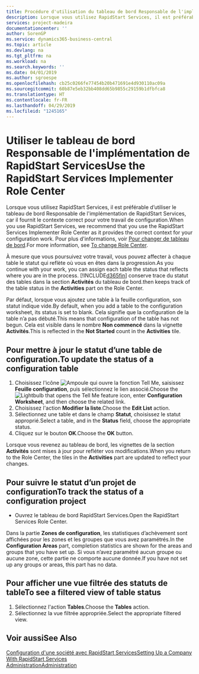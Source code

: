 ```yaml
---
title: Procédure d'utilisation du tableau de bord Responsable de l'implémentation de RapidStart Services | Microsoft Docs
description: Lorsque vous utilisez RapidStart Services, il est préférable de suivre votre travail et d’utiliser le tableau de bord Responsable de l'implémentation de RapidStart Services, car il fournit le contexte correct pour votre travail de configuration.
services: project-madeira
documentationcenter: ''
author: SorenGP
ms.service: dynamics365-business-central
ms.topic: article
ms.devlang: na
ms.tgt_pltfrm: na
ms.workload: na
ms.search.keywords: ''
ms.date: 04/01/2019
ms.author: sgroespe
ms.openlocfilehash: cb25c0266fe77454b20b471691e4d930110ac09a
ms.sourcegitcommit: 60b87e5eb32bb408dd65b9855c29159b1dfbfca8
ms.translationtype: HT
ms.contentlocale: fr-FR
ms.lasthandoff: 04/29/2019
ms.locfileid: "1245165"
---
```

# <a name="use-the-rapidstart-services-implementer-role-center"></a><span data-ttu-id="44399-103">Utiliser le tableau de bord Responsable de l'implémentation de RapidStart Services</span><span class="sxs-lookup"><span data-stu-id="44399-103">Use the RapidStart Services Implementer Role Center</span></span>
<span data-ttu-id="44399-104">Lorsque vous utilisez RapidStart Services, il est préférable d’utiliser le tableau de bord Responsable de l'implémentation de RapidStart Services, car il fournit le contexte correct pour votre travail de configuration.</span><span class="sxs-lookup"><span data-stu-id="44399-104">When you use RapidStart Services, we recommend that you use the RapidStart Services Implementer Role Center as it provides the correct context for your configuration work.</span></span> <span data-ttu-id="44399-105">Pour plus d'informations, voir [Pour changer de tableau de bord](ui-change-basic-settings.md#to-change-role-center).</span><span class="sxs-lookup"><span data-stu-id="44399-105">For more information, see [To change Role Center](ui-change-basic-settings.md#to-change-role-center).</span></span>

<span data-ttu-id="44399-106">À mesure que vous poursuivez votre travail, vous pouvez affecter à chaque table le statut qui reflète où vous en êtes dans la progression.</span><span class="sxs-lookup"><span data-stu-id="44399-106">As you continue with your work, you can assign each table the status that reflects where you are in the process.</span></span> [!INCLUDE[d365fin](includes/d365fin_md.md)] <span data-ttu-id="44399-107">conserve trace du statut des tables dans la section **Activités** du tableau de bord.</span><span class="sxs-lookup"><span data-stu-id="44399-107">then keeps track of the table status in the **Activities** part on the Role Center.</span></span>  

<span data-ttu-id="44399-108">Par défaut, lorsque vous ajoutez une table à la feuille configuration, son statut indique vide.</span><span class="sxs-lookup"><span data-stu-id="44399-108">By default, when you add a table to the configuration worksheet, its status is set to blank.</span></span> <span data-ttu-id="44399-109">Cela signifie que la configuration de la table n’a pas débuté.</span><span class="sxs-lookup"><span data-stu-id="44399-109">This means that configuration of the table has not begun.</span></span> <span data-ttu-id="44399-110">Cela est visible dans le nombre **Non commencé** dans la vignette **Activités**.</span><span class="sxs-lookup"><span data-stu-id="44399-110">This is reflected in the **Not Started** count in the **Activities** tile.</span></span>  

## <a name="to-update-the-status-of-a-configuration-table"></a><span data-ttu-id="44399-111">Pour mettre à jour le statut d’une table de configuration.</span><span class="sxs-lookup"><span data-stu-id="44399-111">To update the status of a configuration table</span></span>  
1.  <span data-ttu-id="44399-112">Choisissez l'icône ![Ampoule qui ouvre la fonction Tell Me](media/ui-search/search_small.png "Dites-moi ce que vous voulez faire"), saisissez **Feuille configuration**, puis sélectionnez le lien associé.</span><span class="sxs-lookup"><span data-stu-id="44399-112">Choose the ![Lightbulb that opens the Tell Me feature](media/ui-search/search_small.png "Tell me what you want to do") icon, enter **Configuration Worksheet**, and then choose the related link.</span></span>  
2.  <span data-ttu-id="44399-113">Choisissez l'action **Modifier la liste**.</span><span class="sxs-lookup"><span data-stu-id="44399-113">Choose the **Edit List** action.</span></span>  
3.  <span data-ttu-id="44399-114">Sélectionnez une table et dans le champ **Statut**, choisissez le statut approprié.</span><span class="sxs-lookup"><span data-stu-id="44399-114">Select a table, and in the **Status** field, choose the appropriate status.</span></span>  
4.  <span data-ttu-id="44399-115">Cliquez sur le bouton **OK**.</span><span class="sxs-lookup"><span data-stu-id="44399-115">Choose the **OK** button.</span></span>  

<span data-ttu-id="44399-116">Lorsque vous revenez au tableau de bord, les vignettes de la section **Activités** sont mises à jour pour refléter vos modifications.</span><span class="sxs-lookup"><span data-stu-id="44399-116">When you return to the Role Center, the tiles in the **Activities** part are updated to reflect your changes.</span></span>  

## <a name="to-track-the-status-of-a-configuration-project"></a><span data-ttu-id="44399-117">Pour suivre le statut d’un projet de configuration</span><span class="sxs-lookup"><span data-stu-id="44399-117">To track the status of a configuration project</span></span>  
- <span data-ttu-id="44399-118">Ouvrez le tableau de bord RapidStart Services.</span><span class="sxs-lookup"><span data-stu-id="44399-118">Open the RapidStart Services Role Center.</span></span>  

<span data-ttu-id="44399-119">Dans la partie **Zones de configuration**, les statistiques d’achèvement sont affichées pour les zones et les groupes que vous avez paramétrés.</span><span class="sxs-lookup"><span data-stu-id="44399-119">In the **Configuration Areas** part, completion statistics are shown for the areas and groups that you have set up.</span></span> <span data-ttu-id="44399-120">Si vous n’avez paramétré aucun groupe ou aucune zone, cette partie ne comporte aucune donnée.</span><span class="sxs-lookup"><span data-stu-id="44399-120">If you have not set up any groups or areas, this part has no data.</span></span>  

## <a name="to-see-a-filtered-view-of-table-status"></a><span data-ttu-id="44399-121">Pour afficher une vue filtrée des statuts de table</span><span class="sxs-lookup"><span data-stu-id="44399-121">To see a filtered view of table status</span></span>  
1. <span data-ttu-id="44399-122">Sélectionnez l'action **Tables**.</span><span class="sxs-lookup"><span data-stu-id="44399-122">Choose the **Tables** action.</span></span>  
2. <span data-ttu-id="44399-123">Sélectionnez la vue filtrée appropriée.</span><span class="sxs-lookup"><span data-stu-id="44399-123">Select the appropriate filtered view.</span></span>  

## <a name="see-also"></a><span data-ttu-id="44399-124">Voir aussi</span><span class="sxs-lookup"><span data-stu-id="44399-124">See Also</span></span>  
[<span data-ttu-id="44399-125">Configuration d'une société avec RapidStart Services</span><span class="sxs-lookup"><span data-stu-id="44399-125">Setting Up a Company With RapidStart Services</span></span>](admin-set-up-a-company-with-rapidstart.md)  
[<span data-ttu-id="44399-126">Administration</span><span class="sxs-lookup"><span data-stu-id="44399-126">Administration</span></span>](admin-setup-and-administration.md)
